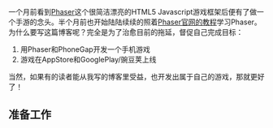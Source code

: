 一个月前看到[Phaser](http://phaser.io)这个很简洁漂亮的HTML5 Javascript游戏框架后便有了做一个手游的念头。半个月前也开始陆陆续续的照着[Phaser官网的教程](http://phaser.io/tutorials/making-your-first-phaser-game)学习Phaser。为什么要写这篇博客呢？完全是为了治愈目前的拖延，督促自己完成目标：

 1. 用Phaser和PhoneGap开发一个手机游戏
 2. 游戏在AppStore和GooglePlay/豌豆荚上线

当然，如果有的读者能从我写的博客里受益，也开发出属于自己的游戏，那就更好了！

## 准备工作 ##


